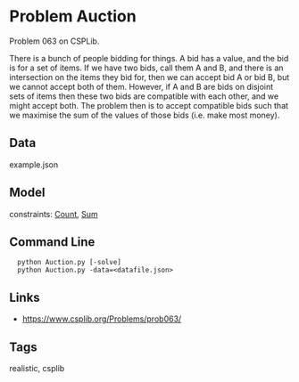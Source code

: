 # Problem Auction

Problem 063 on CSPLib.

There is a bunch of people bidding for things. A bid has a value, and the bid is for a set of items. If we have two bids, call them A and B, and there is an intersection on the items they bid for, then we can accept bid A or bid B, but we cannot accept both of them. However, if A and B are bids on disjoint sets of items then these two bids are compatible with each other, and we might accept both. The problem then is to accept compatible bids such that we maximise the sum of the values of those bids (i.e. make most money).

## Data
  example.json

## Model
  constraints: [Count](http://pycsp.org/documentation/constraints/Count), [Sum](http://pycsp.org/documentation/constraints/Sum)

## Command Line
```
  python Auction.py [-solve]
  python Auction.py -data=<datafile.json>
```

## Links
 - https://www.csplib.org/Problems/prob063/

## Tags
  realistic, csplib

